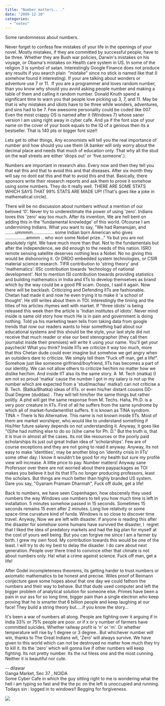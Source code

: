 ```yaml
---
title: "Number matters.. ."
date: "2009-12-20"
categories: 
  - "notes"
---
```


Some randomnesss about numbers.   
  
Never forget to confess few mistakes of your life in the openings of your novel. Mostly mistakes, if they are committed by successful people, have to be three. Whether they are Bush war policies, Darwin's mistakes on his voyage, or Obama's mistakes on Health care system in US. In some of the religion 3 is symbol of satan. Interestingly Google Finance does not produce any results if you search plain  "mistake" since no stick is named like that (I somehow found it interesting). If your are talking about wonders or adventure use 7 or 11.  If you are a programmer and loves random number, than you know why should you avoid asking people number and making a table of them and calling it random number. Donald Knuth spend a significant time to warn you that people love picking up 3, 7, and 11. May be that is why mistakes and idiots have to be three while wonders, adventures, and sins had to be 7. Few awesome personality could be coded like 007. Even the most crappy OS is named after it (Windows 7) whose saner version I am using right away in cyber cafe. And ya if the font size of your name on the cover of your book equals to the IQ of a genious then its a bestseller. That is 140 pts or bigger font size!!   
  
Lets get to other things, Any economists will tell you the real importance of number and how should you use them (A banker will only worry about the decimal place and needs that much of education only. That why all the stud on the wall streets are either 'drops out' or 'five.someone'.).  
  
Numbers are important in research also. Every now and then they tell you that eat this and that to avoid this and that diseases. After six month they will say no dont eat this and that to avoid this and that. Basically, there sponsors write their research reports and ask them to prove it somehow using some numbers. They do it really well. THERE ARE SOME STATS WHICH SAYS THAT 99% STATS ARE MADE UP! (That's goes like a joke in mathematical circle).  
  
There will be no discussion about numbers without a mention of our beloved '0'. Never try to underestimate the power of using 'zero'. Indians loves this 'zero' way too much. After its invention, We are hell bent on adding this in the 'fundamental knowledge' of this world. Ofcourse I am undermining Indians. What you want to say, "We had Ramanujan, and ........ummmm................. some Indian born American who gives .................ammm .. who won some Nobel prize..." Ya but you are not absolutely right. We have much more than that. Not to the fundamentals but after the independence, we did enough to the needs of this nation. ISRO remote sensing satellite deserves nothing less a Nobel. No no giving this would be dishonoring it. Or DRDO embedded system technologies, or CSIR material science research. TIFR contribution to 'string theory' and 'mathematics'. IISc contribution towards 'technology of national development'. Not to mention ISI contribution towards providing statistics and building mathematics in India and IITs to develop themselves as brand which by the way could be a good PR scam. Ooops, I said it again. Now there will be backlash. Criticizing and Defending IITs are fashionable. Chetan had made it and now he even trying it to make it 'a school of thought'. He still writes about them in TOI. Interestingly the timing and the titles of his articles rhymes well with market. If "three idiots' is being released this week then the article is 'Indian institutes of idiots'. Never mind inside is same old story how much He is in pain and government is doing nothing. Told ya his marketing team tells from taking data from google trends that now our readers wants to hear something bad about our educational systems and this should be the style, your last style did not receive that much reader or else our best stenographer (they call then journalist inside their premises) will write it using your name. You'll get your paycheck! What you think? Inside IITs we criticize it way too much, more that this Chetan dude could ever imagine but somehow we get angry when an outsiders dare to criticize. We simply tell them "Fuck off man, get a life!". Somehow just like someone girlfriend/boyfriend, IITs has becomes a part of our identity. We can not allow others to criticize her/him no matter how we dislike her/him. And inside IIT also its the same story. A  M. Tech (matka) (I am not so proud 'matka' cause the number I got in my salary is not up the number which are expected from a 'stud/machau' matka!) can not criticise a B. Tech. (Batka/Bhatka) ideas of IITs. or even his/her distant cousins DD- Dual Degree (duddas) . They will tell him/her the same things but rather politly. A phd will get the same response from M. Techs. Haha, Ph.D. is a very poor creature in IITs. First of all he suffers from the same syndrome by which all of market-fundamentlist suffers. It is known as TINA syndrom. TINA = There Is No Alternative. This name is not known inside IITs. Most of them are market worshiper, who would like to understand something if His/Her future salarey depends on not understanding it. Anyway, it goes like "(S)he had nothing else to do so (s)he came for Ph. D." But the truth is, that it is true in almost all the cases. Its not like resources or the poorly paid scholarships its just out great Indian idea of 'scholarships'. Few are of course exceptions and they are not going to read it anyway. Anyway, Its not easy to make 'identities', may be another blog on 'identity crisis in IITs' some other day. I know it wouldn't be good for my health but sure my profile view will increase. A little price to pay. Number matters! Anyway sane Proferssor over there are not worried about there paypackages as TOI makes you believe it but its that IITs no longer producing professors, least the scholars. But things are much better than highly branded US system. Dare you say, "Gyanam Pramam Dharmah", Fuck off dude, get a life!  
  
Back to numbers, we have seen Copenhagen, how obscenely they used numbers the way Windows use numbers to tell you how much time is left in installation. 5 minutes somehow passed in 15 seconds. Sometimes 15 seconds remains 15 even after 2 minutes. Long live relativity or some space-time curvature kind of funda. Windows is so close to discover time travel. Anyway, Now we are left with disaster. if anyone is reading this after the disaster for somehow some humans have survived the disaster, I  regret that I liked the idea of predatory markets and had the big plan for myself at the cost of yours well being. But you can forgive me since I am a farmer by birth. I grew my own food. My contribution towards this would be one of the least. I will try to do my best to delay the disaster. I do care about next generation. People over there tried to convince other that climate is not about numbers only. Ha! what a crime against science. Fuck off man, get a life!  
  
After Godel incompleteness theorems, its getting harder to trust numbers or axiomatic mathematics to be honest and precise. Wiles proof of Reimann conjecture gave some hopes about that one day we could fathom the numbers and their way to behave. But that dude used computer and left the bigger problem of analytical solution for someone else. Primes have been a pain in our ass for so long time, bigger pain than a single electron who keep proving that he is smarter that 6 billion people and keep laughing at our face! They build a string theory but.....if you know the story...  
  
It's been a war of numbers all along. People are fighting over it arguing if in India 33% or 75% people are poor. or if x or y number of farmers have committed suicides. Whether railway profit is 'n' or 'm'. Or whether temperature will rise by 1 degree or 3 degree.. But whichever number will win, thanks to The Great Indians wit, 'Zero' will always survive. We have given to this world which can not be destroyed no matter how much they try to kill it. Its the 'zero' which will gonna live if other numbers will keep fighting. Its not pretty number. Its the rut hless one and the most cunning. Neither it is beautiful nor cute.  
  
\-- 
dilawar  
Ganga Market, Sec 37 , NOIDA  
Some Cyber Cafe in which the guy sitting right to me is wondering what the hell i am typing so fast and the the pc on the left is unoccupied and running.  
Todays sin : logged in to windows!! Begging for forgiveness.

![](https://blogger.googleusercontent.com/tracker/3794193585985230867-7929013653366103779?l=dilawarsays.blogspot.com)
